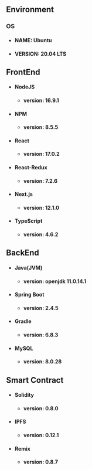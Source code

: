 ## Environment

### OS

- #### NAME: Ubuntu

- #### VERSION: 20.04 LTS



## FrontEnd

- #### NodeJS
  
  - #### version: 16.9.1
- #### NPM
  
  - #### version: 8.5.5
- #### React
  
  - #### version: 17.0.2
- #### React-Redux
  
  - #### version: 7.2.6
- #### Next.js
  
  - #### version: 12.1.0
- #### TypeScript
  
  - #### version: 4.6.2



## BackEnd

- #### Java(JVM)
  
  - #### version: openjdk 11.0.14.1
- #### Spring Boot
  
  - #### version: 2.4.5
- #### Gradle
  
  - #### version: 6.8.3
- #### MySQL
  
  - #### version: 8.0.28



## Smart Contract

- #### Solidity
  
  - #### version: 0.8.0
- #### IPFS
  
  - #### version: 0.12.1
- #### Remix
  
  - #### version: 0.8.7